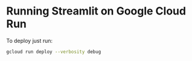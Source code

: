 # Running Streamlit on Google Cloud Run

To deploy just run:

```bash
gcloud run deploy --verbosity debug
```